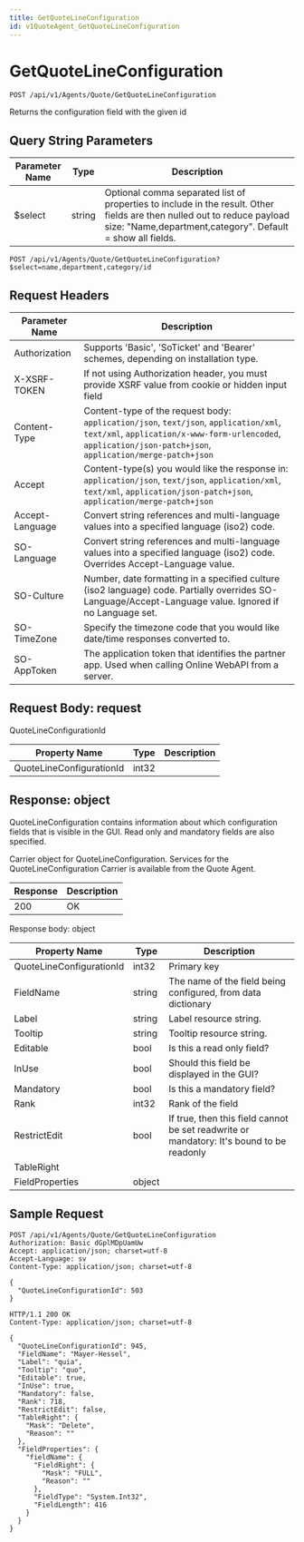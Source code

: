 ```yaml
---
title: GetQuoteLineConfiguration
id: v1QuoteAgent_GetQuoteLineConfiguration
---
```


# GetQuoteLineConfiguration

```http
POST /api/v1/Agents/Quote/GetQuoteLineConfiguration
```

Returns the configuration field with the given id







## Query String Parameters

| Parameter Name | Type |  Description |
|----------------|------|--------------|
| $select | string |  Optional comma separated list of properties to include in the result. Other fields are then nulled out to reduce payload size: "Name,department,category". Default = show all fields. |

```http
POST /api/v1/Agents/Quote/GetQuoteLineConfiguration?$select=name,department,category/id
```


## Request Headers

| Parameter Name | Description |
|----------------|-------------|
| Authorization  | Supports 'Basic', 'SoTicket' and 'Bearer' schemes, depending on installation type. |
| X-XSRF-TOKEN   | If not using Authorization header, you must provide XSRF value from cookie or hidden input field |
| Content-Type | Content-type of the request body: `application/json`, `text/json`, `application/xml`, `text/xml`, `application/x-www-form-urlencoded`, `application/json-patch+json`, `application/merge-patch+json` |
| Accept         | Content-type(s) you would like the response in: `application/json`, `text/json`, `application/xml`, `text/xml`, `application/json-patch+json`, `application/merge-patch+json` |
| Accept-Language | Convert string references and multi-language values into a specified language (iso2) code. |
| SO-Language | Convert string references and multi-language values into a specified language (iso2) code. Overrides Accept-Language value. |
| SO-Culture | Number, date formatting in a specified culture (iso2 language) code. Partially overrides SO-Language/Accept-Language value. Ignored if no Language set. |
| SO-TimeZone | Specify the timezone code that you would like date/time responses converted to. |
| SO-AppToken | The application token that identifies the partner app. Used when calling Online WebAPI from a server. |

## Request Body: request  

QuoteLineConfigurationId 

| Property Name | Type |  Description |
|----------------|------|--------------|
| QuoteLineConfigurationId | int32 |  |


## Response: object

QuoteLineConfiguration contains information about which configuration fields that is visible in the GUI. Read only and mandatory fields are also specified.



Carrier object for QuoteLineConfiguration.
Services for the QuoteLineConfiguration Carrier is available from the <see cref="T:SuperOffice.CRM.Services.IQuoteAgent">Quote Agent</see>.

| Response | Description |
|----------------|-------------|
| 200 | OK |

Response body: object

| Property Name | Type |  Description |
|----------------|------|--------------|
| QuoteLineConfigurationId | int32 | Primary key |
| FieldName | string | The name of the field being configured, from data dictionary |
| Label | string | Label resource string. |
| Tooltip | string | Tooltip resource string. |
| Editable | bool | Is this a read only field? |
| InUse | bool | Should this field be displayed in the GUI? |
| Mandatory | bool | Is this a mandatory field? |
| Rank | int32 | Rank of the field |
| RestrictEdit | bool | If true, then this field cannot be set readwrite or mandatory: It's bound to be readonly |
| TableRight |  |  |
| FieldProperties | object |  |

## Sample Request

```http!
POST /api/v1/Agents/Quote/GetQuoteLineConfiguration
Authorization: Basic dGplMDpUamUw
Accept: application/json; charset=utf-8
Accept-Language: sv
Content-Type: application/json; charset=utf-8

{
  "QuoteLineConfigurationId": 503
}
```

```http_
HTTP/1.1 200 OK
Content-Type: application/json; charset=utf-8

{
  "QuoteLineConfigurationId": 945,
  "FieldName": "Mayer-Hessel",
  "Label": "quia",
  "Tooltip": "quo",
  "Editable": true,
  "InUse": true,
  "Mandatory": false,
  "Rank": 718,
  "RestrictEdit": false,
  "TableRight": {
    "Mask": "Delete",
    "Reason": ""
  },
  "FieldProperties": {
    "fieldName": {
      "FieldRight": {
        "Mask": "FULL",
        "Reason": ""
      },
      "FieldType": "System.Int32",
      "FieldLength": 416
    }
  }
}
```